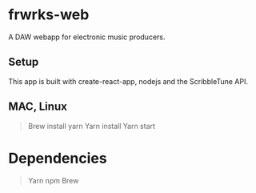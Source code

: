 # frwrks-web
A DAW webapp for electronic music producers.

## Setup
This app is built with create-react-app, nodejs and the ScribbleTune API.

## MAC, Linux
>Brew install yarn
>Yarn install
>Yarn start

# Dependencies
>Yarn
>npm
>Brew



